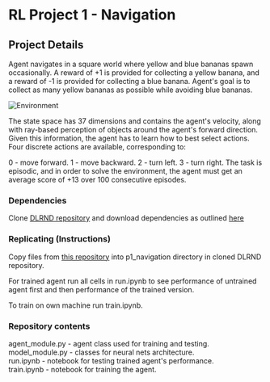 # RL Project 1 - Navigation

## Project Details 

Agent navigates in a square world where yellow and blue bananas spawn occasionally. 
A reward of +1 is provided for collecting a yellow banana, and a reward of -1 is provided for collecting a blue banana. 
Agent's goal is to collect as many yellow bananas as possible while avoiding blue bananas.

![Environment](https://github.com/MaxFloyd/RL-Projects/blob/master/Project_1-Navigation/banana.gif)

The state space has 37 dimensions and contains the agent's velocity, along with ray-based perception of objects around the agent's forward direction. Given this information, the agent has to learn how to best select actions. Four discrete actions are available, corresponding to:

0 - move forward.
1 - move backward.
2 - turn left.
3 - turn right.
The task is episodic, and in order to solve the environment, the agent must get an average score of +13 over 100 consecutive episodes.

### Dependencies

Clone [DLRND repository](https://github.com/udacity/deep-reinforcement-learning) and download dependencies as outlined [here](https://github.com/udacity/deep-reinforcement-learning#dependencies)  

### Replicating (Instructions) 

Copy files from [this repository](https://github.com/MaxFloyd/RL-Project-1---Navigation) into p1_navigation directory in cloned DLRND repository. 

For trained agent run all cells in run.ipynb to see performance of untrained agent first and then performance of the trained version.

To train on own machine run train.ipynb.

### Repository contents 

agent_module.py - agent class used for training and testing.  
model_module.py - classes for neural nets architecture.  
run.ipynb - notebook for testing trained agent's performance.  
train.ipynb - notebook for training the agent.  


